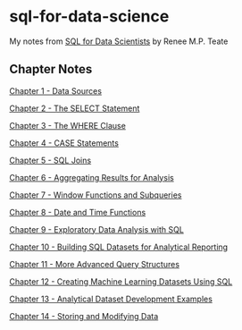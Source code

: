 # sql-for-data-science

My notes from [SQL for Data Scientists](https://sqlfordatascientists.com/) by Renee M.P. Teate

## Chapter Notes 

[Chapter 1 - Data Sources](notes/01_Data-Sources.md) <br>

[Chapter 2 - The SELECT Statement](notes/02_SELECT.md) <br>

[Chapter 3 - The WHERE Clause](notes/03_WHERE.md) <br>

[Chapter 4 - CASE Statements](notes/04_CASE.md) <br>

[Chapter 5 - SQL Joins](notes/05_JOINS.md) <br>

[Chapter 6 - Aggregating Results for Analysis]() <br>

[Chapter 7 - Window Functions and Subqueries]() <br>

[Chapter 8 - Date and Time Functions]() <br>

[Chapter 9 - Exploratory Data Analysis with SQL]() <br>

[Chapter 10 - Building SQL Datasets for Analytical Reporting]() <br>

[Chapter 11 - More Advanced Query Structures]() <br>

[Chapter 12 - Creating Machine Learning Datasets Using SQL]() <br>

[Chapter 13 - Analytical Dataset Development Examples]() <br>

[Chapter 14 - Storing and Modifying Data]() <br>
